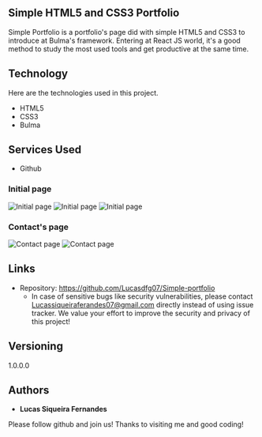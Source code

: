 ## Simple HTML5 and CSS3 Portfolio
Simple Portfolio is a portfolio's page did with simple HTML5 and CSS3 to introduce at Bulma's framework. Entering at React JS world, it's a good method to study the most used tools and get productive at the same time.


## Technology 

Here are the technologies used in this project.

* HTML5
* CSS3
* Bulma

## Services Used

* Github

### Initial page

![Initial page](https://github.com/Lucasdfg07/Simple-portfolio/blob/master/images/readme_images/initial1.png)
![Initial page](https://github.com/Lucasdfg07/Simple-portfolio/blob/master/images/readme_images/initial2.png)
![Initial page](https://github.com/Lucasdfg07/Simple-portfolio/blob/master/images/readme_images/initial3.png)

### Contact's page

![Contact page](https://github.com/Lucasdfg07/Simple-portfolio/blob/master/images/readme_images/contact1.png)
![Contact page](https://github.com/Lucasdfg07/Simple-portfolio/blob/master/images/readme_images/contact2.png)


## Links
  - Repository: https://github.com/Lucasdfg07/Simple-portfolio
    - In case of sensitive bugs like security vulnerabilities, please contact
      Lucassiqueiraferandes07@gmail.com directly instead of using issue tracker. We value your effort
      to improve the security and privacy of this project!

  ## Versioning

  1.0.0.0


  ## Authors

  * **Lucas Siqueira Fernandes** 

  Please follow github and join us!
  Thanks to visiting me and good coding!
